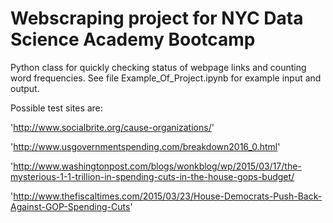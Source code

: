 # Webscraping project for NYC Data Science Academy Bootcamp

Python class for quickly checking status of webpage links and counting word frequencies. See file Example_Of_Project.ipynb for example input and output.

Possible test sites are:

'http://www.socialbrite.org/cause-organizations/'

'http://www.usgovernmentspending.com/breakdown2016_0.html'

'http://www.washingtonpost.com/blogs/wonkblog/wp/2015/03/17/the-mysterious-1-1-trillion-in-spending-cuts-in-the-house-gops-budget/

'http://www.thefiscaltimes.com/2015/03/23/House-Democrats-Push-Back-Against-GOP-Spending-Cuts'
